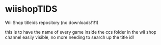 # wiishopTIDS
Wii Shop titleids repository (no downloads!1!1)

this is to have the name of every game inside the ccs folder in the wii shop channel easily visible, no more needing to search up the title id!
